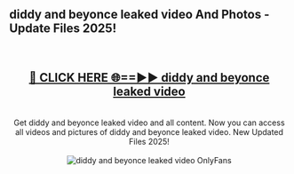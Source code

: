 <h2>diddy and beyonce leaked video And Photos - Update Files 2025!</h2>
<br>
<div align="center">
<h2><a href="https://linkcuts.com/hfmhzwbr" rel="nofollow">🔴 CLICK HERE 🌐==►► diddy and beyonce leaked video</a></h2>
<br>
Get diddy and beyonce leaked video and all content. Now you can access all videos and pictures of diddy and beyonce leaked video. New Updated Files 2025!
<br>
<br>
<a href="https://linkcuts.com/hfmhzwbr" rel="nofollow" data-target="animated-image.originalLink"><img src="https://i.ibb.co.com/WyWwxjT/player-gif2.gif" alt="diddy and beyonce leaked video OnlyFans" style="max-width: 100%; display: inline-block;" data-target="animated-image.originalImage"></a>
</div>
<br>